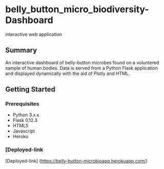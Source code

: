 # belly_button_micro_biodiversity-Dashboard
interactive web application


## Summary
An interactive dashboard of belly-button microbes found on a voluntered sample of human bodies. Data is served from a Python Flask application and displayed dynamically with the aid of Plotly and HTML.

## Getting Started

### Prerequisites
* Python 3.x.x
* Flask 0.12.3
* HTML5
* Javascript
* Heroku

### [Deployed-link

[Deployed-link] (https://belly-button-microbioapp.herokuapp.com/)
